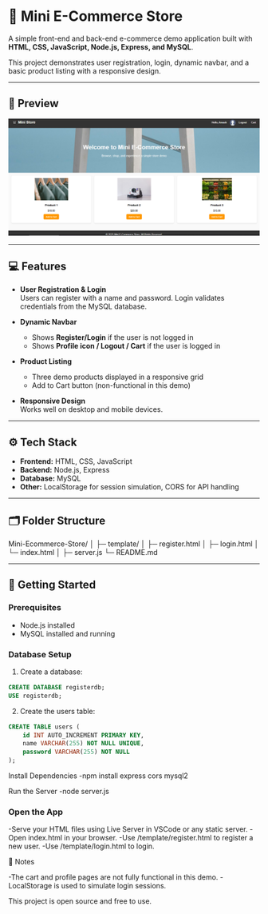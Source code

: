 # 🛒 Mini E-Commerce Store

A simple front-end and back-end e-commerce demo application built with **HTML, CSS, JavaScript, Node.js, Express, and MySQL**.  

This project demonstrates user registration, login, dynamic navbar, and a basic product listing with a responsive design.

---

## 📸 Preview

![Mini Store Preview](preview.PNG)  

---

## 💻 Features

- **User Registration & Login**  
  Users can register with a name and password. Login validates credentials from the MySQL database.  

- **Dynamic Navbar**  
  - Shows **Register/Login** if the user is not logged in  
  - Shows **Profile icon / Logout / Cart** if the user is logged in  

- **Product Listing**  
  - Three demo products displayed in a responsive grid  
  - Add to Cart button (non-functional in this demo)  

- **Responsive Design**  
  Works well on desktop and mobile devices.

---

## ⚙️ Tech Stack

- **Frontend:** HTML, CSS, JavaScript  
- **Backend:** Node.js, Express  
- **Database:** MySQL  
- **Other:** LocalStorage for session simulation, CORS for API handling

---

## 🗂️ Folder Structure

Mini-Ecommerce-Store/
│
├─ template/
│ ├─ register.html
│ ├─ login.html
│ └─ index.html
│
├─ server.js
└─ README.md


---

## 🚀 Getting Started

### Prerequisites

- Node.js installed  
- MySQL installed and running  

### Database Setup

1. Create a database:
```sql
CREATE DATABASE registerdb;
USE registerdb;
```

2. Create the users table:
```sql
CREATE TABLE users (
    id INT AUTO_INCREMENT PRIMARY KEY,
    name VARCHAR(255) NOT NULL UNIQUE,
    password VARCHAR(255) NOT NULL
);
```

Install Dependencies
-npm install express cors mysql2

Run the Server
-node server.js

### Open the App

-Serve your HTML files using Live Server in VSCode or any static server.
-Open index.html in your browser.
-Use /template/register.html to register a new user.
-Use /template/login.html to login.

📝 Notes

-The cart and profile pages are not fully functional in this demo.
-LocalStorage is used to simulate login sessions.


This project is open source and free to use.
